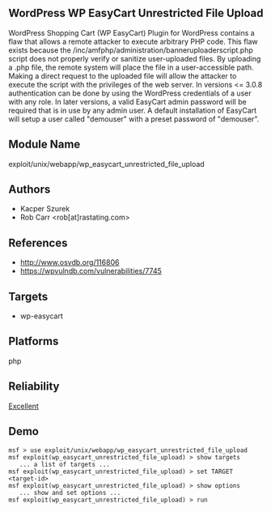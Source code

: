 ## WordPress WP EasyCart Unrestricted File Upload

WordPress Shopping Cart (WP EasyCart) Plugin for WordPress 
contains a flaw that allows a remote attacker to execute 
arbitrary PHP code. This flaw exists because the 
/inc/amfphp/administration/banneruploaderscript.php script 
does not properly verify or sanitize user-uploaded files. By 
uploading a .php file, the remote system will place the file 
in a user-accessible path. Making a direct request to the 
uploaded file will allow the attacker to execute the script 
with the privileges of the web server. In versions <= 3.0.8 
authentication can be done by using the WordPress 
credentials of a user with any role. In later versions, a 
valid EasyCart admin password will be required that is in 
use by any admin user. A default installation of EasyCart 
will setup a user called "demouser" with a preset password 
of "demouser".


## Module Name
exploit/unix/webapp/wp_easycart_unrestricted_file_upload

## Authors
* Kacper Szurek
* Rob Carr <rob[at]rastating.com>


## References
* http://www.osvdb.org/116806
* https://wpvulndb.com/vulnerabilities/7745



## Targets
* wp-easycart


## Platforms
php

## Reliability
[Excellent](https://github.com/rapid7/metasploit-framework/wiki/Exploit-Ranking)

## Demo

```
msf > use exploit/unix/webapp/wp_easycart_unrestricted_file_upload
msf exploit(wp_easycart_unrestricted_file_upload) > show targets
   ... a list of targets ...
msf exploit(wp_easycart_unrestricted_file_upload) > set TARGET <target-id>
msf exploit(wp_easycart_unrestricted_file_upload) > show options
   ... show and set options ...
msf exploit(wp_easycart_unrestricted_file_upload) > run
```
    
    